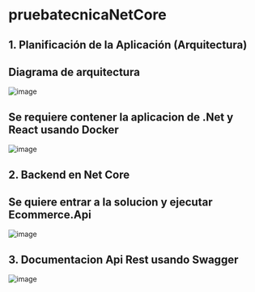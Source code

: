# pruebatecnicaNetCore

## 1. Planificación de la Aplicación (Arquitectura)

##  Diagrama de arquitectura

![image](https://github.com/user-attachments/assets/4f891588-de12-4ceb-ae64-a8ff307506fc)

## Se requiere contener la aplicacion de .Net y React usando Docker
![image](https://github.com/user-attachments/assets/dbd9ce04-8657-4bbc-b1e0-cfea325e6e98)

## 2. Backend en Net Core

## Se quiere entrar a la solucion y ejecutar Ecommerce.Api
![image](https://github.com/user-attachments/assets/414927fe-23b4-46c7-afab-70e96adb0fe4)

## 3. Documentacion Api Rest usando Swagger

![image](https://github.com/user-attachments/assets/4f4571ca-7b8c-46d3-8f6d-d274dee5956a)





